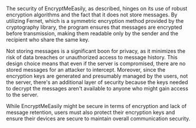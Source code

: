 The security of EncryptMeEasily, as described, hinges on its use of robust encryption algorithms and the fact that it does not store messages. By utilizing Fernet, which is a symmetric encryption method provided by the cryptography library, the program ensures that messages are encrypted before transmission, making them readable only by the sender and the recipient who share the same key.

Not storing messages is a significant boon for privacy, as it minimizes the risk of data breaches or unauthorized access to message history. This design choice means that even if the server is compromised, there are no stored messages for an attacker to intercept. Moreover, since the encryption keys are generated and presumably managed by the users, not the server, there's an additional layer of security because the keys needed to decrypt the messages aren't available to anyone who might gain access to the server.

While EncryptMeEasily might be secure in terms of encryption and lack of message retention, users must also protect their encryption keys and ensure their devices are secure to maintain overall communication security.
